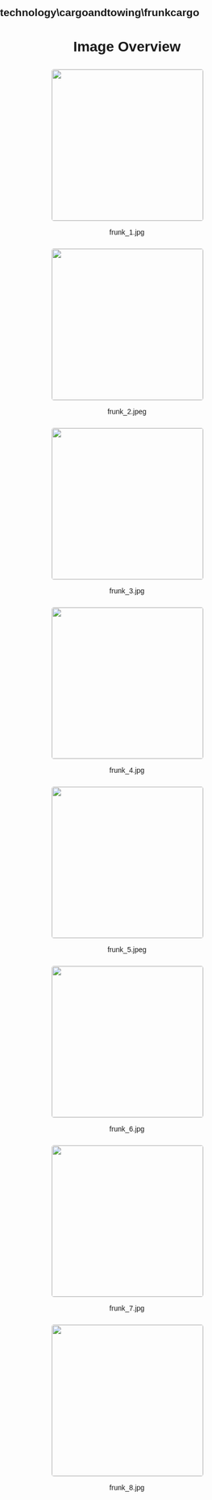 ## technology\cargoandtowing\frunkcargo
<style>
    body {
        font-family: Arial, sans-serif;
        margin: 0;
        padding: 0;
    }
    .image-gallery {
        display: flex;
        flex-wrap: wrap;
        gap: 10px;
        justify-content: center;
        padding: 10px;
    }
    .image-gallery img {
        width: 300px;
        height: auto;
        border: 1px solid #ddd;
        border-radius: 5px;
    }
    .image-gallery div {
        flex: 1 1 calc(33.333% - 20px); /* Three images per row on large screens */
        max-width: 300px;
        text-align: center;
    }
    @media (max-width: 768px) {
        .image-gallery div {
            flex: 1 1 calc(50% - 20px); /* Two images per row on medium screens */
        }
    }
    @media (max-width: 480px) {
        .image-gallery div {
            flex: 1 1 100%; /* One image per row on small screens */
        }
    }
</style>
<h1 style ="text-align: center;"> Image Overview </h1> <div class="image-gallery">
<div>
<img src="https://media.evkx.net/multimedia/technology/cargoandtowing/frunkcargo/frunk_1_st.jpg">
<p>frunk_1.jpg</p>
</div>
<div>
<img src="https://media.evkx.net/multimedia/technology/cargoandtowing/frunkcargo/frunk_2_st.jpeg">
<p>frunk_2.jpeg</p>
</div>
<div>
<img src="https://media.evkx.net/multimedia/technology/cargoandtowing/frunkcargo/frunk_3_st.jpg">
<p>frunk_3.jpg</p>
</div>
<div>
<img src="https://media.evkx.net/multimedia/technology/cargoandtowing/frunkcargo/frunk_4_st.jpg">
<p>frunk_4.jpg</p>
</div>
<div>
<img src="https://media.evkx.net/multimedia/technology/cargoandtowing/frunkcargo/frunk_5_st.jpeg">
<p>frunk_5.jpeg</p>
</div>
<div>
<img src="https://media.evkx.net/multimedia/technology/cargoandtowing/frunkcargo/frunk_6_st.jpg">
<p>frunk_6.jpg</p>
</div>
<div>
<img src="https://media.evkx.net/multimedia/technology/cargoandtowing/frunkcargo/frunk_7_st.jpg">
<p>frunk_7.jpg</p>
</div>
<div>
<img src="https://media.evkx.net/multimedia/technology/cargoandtowing/frunkcargo/frunk_8_st.jpg">
<p>frunk_8.jpg</p>
</div>
</div>
